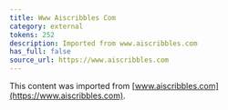 ```yaml
---
title: Www Aiscribbles Com
category: external
tokens: 252
description: Imported from www.aiscribbles.com
has_full: false
source_url: https://www.aiscribbles.com
---
```


This content was imported from [www.aiscribbles.com](https://www.aiscribbles.com).
